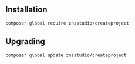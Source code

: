 
## Installation

```bash
composer global require znsstudio/createproject
```

## Upgrading

```bash
composer global update znsstudio/createproject
```
